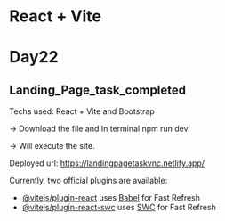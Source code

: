 # React + Vite
# Day22

<h2>Landing_Page_task_completed</h2>

Techs used:
React + Vite and Bootstrap

-> Download the file and In terminal npm run dev

-> Will execute the site.

Deployed url: https://landingpagetaskvnc.netlify.app/

Currently, two official plugins are available:

- [@vitejs/plugin-react](https://github.com/vitejs/vite-plugin-react/blob/main/packages/plugin-react/README.md) uses [Babel](https://babeljs.io/) for Fast Refresh
- [@vitejs/plugin-react-swc](https://github.com/vitejs/vite-plugin-react-swc) uses [SWC](https://swc.rs/) for Fast Refresh


